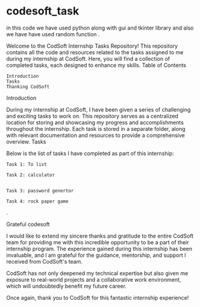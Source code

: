 # codesoft_task
in this code we have used python along with gui and tkinter library and also we have have used random function .



Welcome to the CodSoft Internship Tasks Repository! This repository contains all the code and resources related to the tasks assigned to me during my internship at CodSoft. Here, you will find a collection of completed tasks, each designed to enhance my skills.
Table of Contents

    Introduction
    Tasks
    Thanking CodSoft

Introduction

During my internship at CodSoft, I have been given a series of challenging and exciting tasks to work on. This repository serves as a centralized location for storing and showcasing my progress and accomplishments throughout the internship. Each task is stored in a separate folder, along with relevant documentation and resources to provide a comprehensive overview.
Tasks

Below is the list of tasks I have completed as part of this internship:

    Task 1: To list
    
    Task 2: calculator
    

    Task 3: password genertor

    Task 4: rock paper game
.

Grateful codesoft

I would like to extend my sincere thanks and gratitude to the entire CodSoft team for providing me with this incredible opportunity to be a part of their internship program. The experience gained during this internship has been invaluable, and I am grateful for the guidance, mentorship, and support I received from CodSoft's team.

CodSoft has not only deepened my technical expertise but also given me exposure to real-world projects and a collaborative work environment, which will undoubtedly benefit my future career.

Once again, thank you to CodSoft for this fantastic internship experience!
